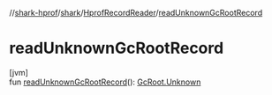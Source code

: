 //[shark-hprof](../../../index.md)/[shark](../index.md)/[HprofRecordReader](index.md)/[readUnknownGcRootRecord](read-unknown-gc-root-record.md)

# readUnknownGcRootRecord

[jvm]\
fun [readUnknownGcRootRecord](read-unknown-gc-root-record.md)(): [GcRoot.Unknown](../-gc-root/-unknown/index.md)
